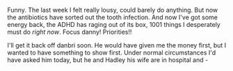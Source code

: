 Funny. The last week I felt really lousy, could barely do anything. But now the antibiotics have sorted out the tooth infection. And now I've got some energy back, the ADHD has raging out of its box, 1001 things I desperately must do *right now*. Focus danny! Priorities!!

I'll get it back off danbri soon. He would have given me the money first, but I wanted to have something to show first. Under normal circumstances I'd have asked him today, but he and Hadley his wife are in hospital and -